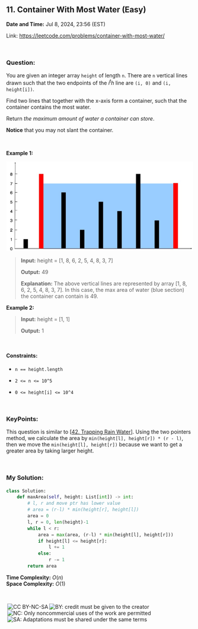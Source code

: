 ## 11. Container With Most Water (Easy)
**Date and Time:** Jul 8, 2024, 23:56 (EST)

Link: https://leetcode.com/problems/container-with-most-water/

<br>

### Question:
You are given an integer array `height` of length `n`. There are `n` vertical lines drawn such that the two endpoints of the $i^th$ line are `(i, 0)` and `(i, height[i])`.

Find two lines that together with the x-axis form a container, such that the container contains the most water.

Return _the maximum amount of water a container can store_.

**Notice** that you may not slant the container.

<br>

**Example 1:**

<img src="../images/11.jpg" width=600>

> **Input:** height = [1, 8, 6, 2, 5, 4, 8, 3, 7]
> 
> **Output:** 49
>
> **Explanation:** The above vertical lines are represented by array [1, 8, 6, 2, 5, 4, 8, 3, 7]. In this case, the max area of water (blue section) the container can contain is 49.

**Example 2:**
> **Input:** height = [1, 1]
> 
> **Output:** 1

<br>

#### Constraints:
* `n == height.length`

* `2 <= n <= 10^5`

* `0 <= height[i] <= 10^4`

<br>

### KeyPoints: 
This question is similar to [[42. Trapping Rain Water](42.Trapping_Rain_Water(Hard).md)]. Using the two pointers method, we calculate the area by `min(height[l], height[r]) * (r - l)`, then we move the `min(height[l], height[r])` because we want to get a greater area by taking larger height.

<br>

### My Solution:
```python
class Solution:
    def maxArea(self, height: List[int]) -> int:
        # l, r and move ptr has lower value
        # area = (r-l) * min(height[r], height[l])
        area = 0
        l, r = 0, len(height)-1
        while l < r:
            area = max(area, (r-l) * min(height[l], height[r]))
            if height[l] <= height[r]:
                l += 1
            else:
                r -= 1
        return area
```
**Time Complexity:** $O(n)$ <br>
**Space Complexity:** $O(1)$

<br>

<img style="height:22px!important;margin-left:3px;vertical-align:text-bottom;" src="https://mirrors.creativecommons.org/presskit/icons/cc.svg?ref=chooser-v1" alt="CC BY-NC-SA" title="CC BY-NC-SA"><img style="height:22px!important;margin-left:3px;vertical-align:text-bottom;" src="https://mirrors.creativecommons.org/presskit/icons/by.svg?ref=chooser-v1" alt="BY: credit must be given to the creator" title="BY: credit must be given to the creator"><img style="height:22px!important;margin-left:3px;vertical-align:text-bottom;" src="https://mirrors.creativecommons.org/presskit/icons/nc.svg?ref=chooser-v1" alt="NC: Only noncommercial uses of the work are permitted" title="NC: Only noncommercial uses of the work are permitted"><img style="height:22px!important;margin-left:3px;vertical-align:text-bottom;" src="https://mirrors.creativecommons.org/presskit/icons/sa.svg?ref=chooser-v1" alt="SA: Adaptations must be shared under the same terms" title="SA: Adaptations must be shared under the same terms">